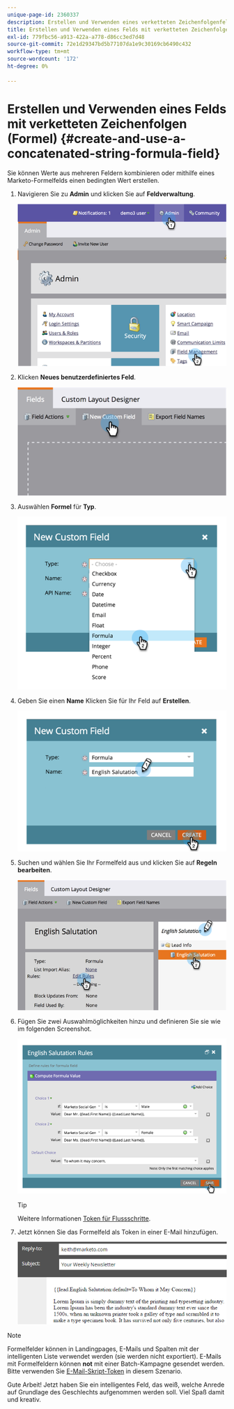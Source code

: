 ```yaml
---
unique-page-id: 2360337
description: Erstellen und Verwenden eines verketteten Zeichenfolgenfelds (Formel) - Marketo Docs - Produktdokumentation
title: Erstellen und Verwenden eines Felds mit verketteten Zeichenfolgen (Formel)
exl-id: 779fbc56-a913-422a-a778-d86cc3ed7d48
source-git-commit: 72e1d29347bd5b77107da1e9c30169cb6490c432
workflow-type: tm+mt
source-wordcount: '172'
ht-degree: 0%

---
```


# Erstellen und Verwenden eines Felds mit verketteten Zeichenfolgen (Formel) {#create-and-use-a-concatenated-string-formula-field}

Sie können Werte aus mehreren Feldern kombinieren oder mithilfe eines Marketo-Formelfelds einen bedingten Wert erstellen.

1. Navigieren Sie zu **Admin** und klicken Sie auf **Feldverwaltung**.

   ![](assets/image2014-9-19-9-3a44-3a58.png)

1. Klicken **Neues benutzerdefiniertes Feld**.

   ![](assets/image2014-9-19-9-3a45-3a8.png)

1. Auswählen **Formel** für **Typ**.

   ![](assets/image2014-9-19-9-3a45-3a17.png)

1. Geben Sie einen **Name** Klicken Sie für Ihr Feld auf **Erstellen**.

   ![](assets/image2014-9-19-9-3a46-3a0.png)

1. Suchen und wählen Sie Ihr Formelfeld aus und klicken Sie auf **Regeln bearbeiten**.

   ![](assets/image2014-9-19-9-3a46-3a13.png)

1. Fügen Sie zwei Auswahlmöglichkeiten hinzu und definieren Sie sie wie im folgenden Screenshot.

   ![](assets/image2014-9-19-9-3a46-3a25.png)

   >[!TIP]
   >
   >Weitere Informationen [Token für Flussschritte](/help/marketo/product-docs/core-marketo-concepts/smart-campaigns/flow-actions/use-tokens-in-flow-steps.md).

1. Jetzt können Sie das Formelfeld als Token in einer E-Mail hinzufügen.

   ![](assets/seven.png)

>[!NOTE]
>
>Formelfelder können in Landingpages, E-Mails und Spalten mit der intelligenten Liste verwendet werden (sie werden nicht exportiert). E-Mails mit Formelfeldern können **not** mit einer Batch-Kampagne gesendet werden. Bitte verwenden Sie [E-Mail-Skript-Token](/help/marketo/product-docs/email-marketing/general/using-tokens/create-an-email-script-token.md) in diesem Szenario.

Gute Arbeit! Jetzt haben Sie ein intelligentes Feld, das weiß, welche Anrede auf Grundlage des Geschlechts aufgenommen werden soll. Viel Spaß damit und kreativ.
